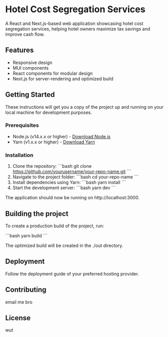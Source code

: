 # Hotel Cost Segregation Services

A React and Next.js-based web application showcasing hotel cost segregation services, helping hotel owners maximize tax savings and improve cash flow.

## Features

- Responsive design
- MUI components
- React components for modular design
- Next.js for server-rendering and optimized build

## Getting Started

These instructions will get you a copy of the project up and running on your local machine for development purposes.

### Prerequisites

- Node.js (v14.x.x or higher) - [Download Node.js](https://nodejs.org/en/download/)
- Yarn (v1.x.x or higher) - [Download Yarn](https://classic.yarnpkg.com/en/docs/install/)

### Installation

1. Clone the repository:
\```bash
git clone https://github.com/yourusername/your-repo-name.git
\```
2. Navigate to the project folder:
\```bash
cd your-repo-name
\```
3. Install dependencies using Yarn:
\```bash
yarn install
\```
4. Start the development server:
\```bash
yarn dev
\```

The application should now be running on http://localhost:3000.

## Building the project

To create a production build of the project, run:

\```bash
yarn build
\```

The optimized build will be created in the ./out directory.

## Deployment

Follow the deployment guide of your preferred hosting provider.

## Contributing

email me bro

## License

wut